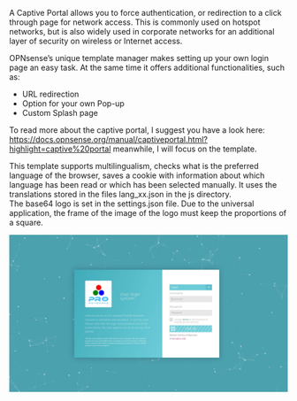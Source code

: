 <p>A Captive Portal allows you to force authentication, or redirection to a click through page for network access. This is commonly used on hotspot networks, but is also widely used in corporate networks for an additional layer of security on wireless or Internet access.</p>
<p>OPNsense’s unique template manager makes setting up your own login page an easy task. At the same time it offers additional functionalities, such as:</p>
<ul>
<li>URL redirection</li>
<li>Option for your own Pop-up</li>
<li>Custom Splash page</li>
</ul>
<p>To read more about the captive portal, I suggest you have a look here: <a href="https://docs.opnsense.org/manual/captiveportal.html?highlight=captive%20portal">https://docs.opnsense.org/manual/captiveportal.html?highlight=captive%20portal</a> meanwhile, I will focus on the template.</p>
<p>This template supports multilingualism, checks what is the preferred language of the browser, saves a cookie with information about which language has been read or which has been selected manually. It uses the translations stored in the files lang_xx.json in the js directory.<br />The base64 logo is set in the settings.json file. Due to the universal application, the frame of the image of the logo must keep the proportions of a square.</p>
<p><img src="images/screenshot.jpg" /></p>
